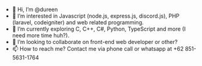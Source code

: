 - 👋 Hi, I’m @dureen
- 👀 I’m interested in Javascript (node.js, express.js, discord.js), PHP (laravel, codeigniter) and web related programming.
- 🌱 I’m currently exploring C, C++, C#, Python, TypeScript and more (I need more time huh?).
- 💞️ I’m looking to collaborate on front-end web developer or other?
- 📫 How to reach me? Contact me via phone call or whatsapp at +62 851-5631-1764

<!---
dureen/dureen is a ✨ special ✨ repository because its `README.md` (this file) appears on your GitHub profile.
You can click the Preview link to take a look at your changes.
--->
